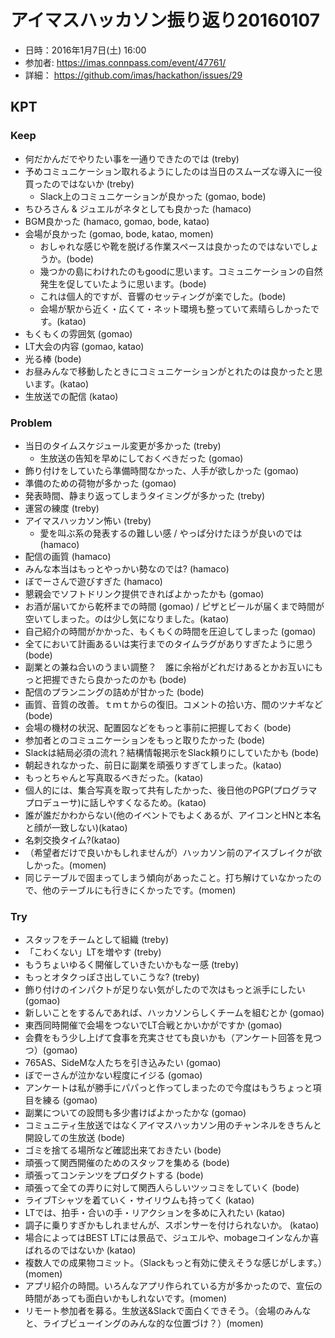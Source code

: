 アイマスハッカソン振り返り20160107
===

- 日時：2016年1月7日(土) 16:00
- 参加者: https://imas.connpass.com/event/47761/
- 詳細： https://github.com/imas/hackathon/issues/29

## KPT

### Keep

- 何だかんだでやりたい事を一通りできたのでは (treby)
- 予めコミュニケーション取れるようにしたのは当日のスムーズな導入に一役買ったのではないか (treby)
  - Slack上のコミュニケーションが良かった (gomao, bode)
- ちひろさん & ジュエルがネタとしても良かった (hamaco)
- BGM良かった (hamaco, gomao, bode, katao)
- 会場が良かった (gomao, bode, katao, momen)
  - おしゃれな感じや靴を脱げる作業スペースは良かったのではないでしょうか。(bode)
  - 幾つかの島にわけれたのもgoodに思います。コミュニケーションの自然発生を促していたように思います。(bode)
  - これは個人的ですが、音響のセッティングが楽でした。(bode)
  - 会場が駅から近く・広くて・ネット環境も整っていて素晴らしかったです。(katao)
- もくもくの雰囲気 (gomao)
- LT大会の内容 (gomao, katao)
- 光る棒 (bode)
- お昼みんなで移動したときにコミュニケーションがとれたのは良かったと思います。(katao)
- 生放送での配信 (katao)

### Problem

- 当日のタイムスケジュール変更が多かった (treby)
  - 生放送の告知を早めにしておくべきだった (gomao)
- 飾り付けをしていたら準備時間なかった、人手が欲しかった (gomao)
- 準備のための荷物が多かった (gomao)
- 発表時間、静まり返ってしまうタイミングが多かった (treby)
- 運営の練度 (treby)
- アイマスハッカソン怖い (treby)
  - 愛を叫ぶ系の発表するの難しい感 / やっぱ分けたほうが良いのでは (hamaco)
- 配信の画質 (hamaco)
- みんな本当はもっとやっかい勢なのでは? (hamaco)
- ぼでーさんで遊びすぎた (hamaco)
- 懇親会でソフトドリンク提供できればよかったかも (gomao)
- お酒が届いてから乾杯までの時間 (gomao) / ピザとビールが届くまで時間が空いてしまった。のは少し気になりました。(katao)
- 自己紹介の時間がかかった、もくもくの時間を圧迫してしまった (gomao)
- 全てにおいて計画あるいは実行までのタイムラグがありすぎたように思う (bode)
- 副業との兼ね合いのうまい調整？　誰に余裕がどれだけあるとかお互いにもっと把握できたら良かったのかも (bode)
- 配信のプランニングの詰めが甘かった (bode)
- 画質、音質の改善。ｔｍｔからの復旧。コメントの拾い方、間のツナギなど (bode)
- 会場の機材の状況、配置図などをもっと事前に把握しておく (bode)
- 参加者とのコミュニケーションをもっと取りたかった (bode)
- Slackは結局必須の流れ？結構情報掲示をSlack頼りにしていたかも (bode)
- 朝起きれなかった、前日に副業を頑張りすぎてしまった。(katao)
- もっとちゃんと写真取るべきだった。(katao)
- 個人的には、集合写真を取って共有したかった、後日他のPGP(プログラマプロデューサ)に話しやすくなるため。(katao)
- 誰が誰だかわからない(他のイベントでもよくあるが、アイコンとHNと本名と顔が一致しない)(katao)
- 名刺交換タイム?(katao)
- （希望者だけで良いかもしれませんが）ハッカソン前のアイスブレイクが欲しかった。(momen)
- 同じテーブルで固まってしまう傾向があったこと。打ち解けていなかったので、他のテーブルにも行きにくかったです。(momen)

### Try

- スタッフをチームとして組織 (treby)
- 「こわくない」LTを増やす (treby)
- もうちょいゆるく開催していきたいかもなー感 (treby)
- もっとオタクっぽさ出していこうな? (treby)
- 飾り付けのインパクトが足りない気がしたので次はもっと派手にしたい (gomao)
- 新しいことをするんであれば、ハッカソンらしくチームを組むとか (gomao)
- 東西同時開催で会場をつないでLT合戦とかいかがですか (gomao)
- 会費をもう少し上げて食事を充実させても良いかも（アンケート回答を見つつ）(gomao)
- 765AS、SideMな人たちを引き込みたい (gomao)
- ぼでーさんが泣かない程度にイジる (gomao)
- アンケートは私が勝手にパパっと作ってしまったので今度はもうちょっと項目を練る (gomao)
- 副業についての設問も多少書けばよかったかな (gomao)
- コミュニティ生放送ではなくアイマスハッカソン用のチャンネルをきちんと開設しての生放送 (bode)
- ゴミを捨てる場所など確認出来ておきたい (bode)
- 頑張って関西開催のためのスタッフを集める (bode)
- 頑張ってコンテンツをプロダクトする (bode)
- 頑張って全ての弄りに対して関西人らしいツッコミをしていく (bode)
- ライブTシャツを着ていく・サイリウムも持ってく (katao)
- LTでは、拍手・合いの手・リアクションを多めに入れたい (katao)
- 調子に乗りすぎかもしれませんが、スポンサーを付けられないか。 (katao)
- 場合によってはBEST LTには景品で、ジュエルや、mobageコインなんか喜ばれるのではないか (katao)
- 複数人での成果物コミット。（Slackもっと有効に使えそうな感じがします。）(momen)
- アプリ紹介の時間。いろんなアプリ作られている方が多かったので、宣伝の時間があっても面白いかもしれないです。(momen)
- リモート参加者を募る。生放送&Slackで面白くできそう。（会場のみんなと、ライブビューイングのみんな的な位置づけ？）(momen)
